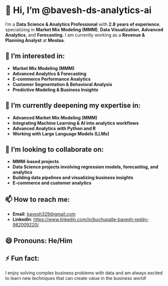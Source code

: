 # 👋 Hi, I’m @bavesh-ds-analytics-ai

I’m a **Data Science & Analytics Professional** with **2.8 years of experience**, specializing in **Market Mix Modeling (MMM)**, **Data Visualization**, **Advanced Analytics**, and **Forecasting**. I am currently working as a **Revenue & Planning Analyst** at **Meolaa**.

## 👀 I’m interested in:
- **Market Mix Modeling (MMM)**
- **Advanced Analytics & Forecasting**
- **E-commerce Performance Analytics**
- **Customer Segmentation & Behavioral Analysis**
- **Predictive Modeling & Business Insights**

## 🌱 I’m currently deepening my expertise in:
- **Advanced Market Mix Modeling (MMM)**
- **Integrating Machine Learning & AI into analytics workflows**
- **Advanced Analytics with Python and R**
- **Working with Large Language Models (LLMs)**

## 💞️ I’m looking to collaborate on:
- **MMM-based projects**
- **Data Science projects involving regression models, forecasting, and analytics**
- **Building data pipelines and visualizing business insights**
- **E-commerce and customer analytics**

## 📫 How to reach me:
- **Email**: bavesh329@gmail.com
- **LinkedIn**: https://www.linkedin.com/in/buchupalle-bavesh-reddy-982009220/

## 😄 Pronouns: He/Him

## ⚡ Fun fact:
I enjoy solving complex business problems with data and am always excited to learn new techniques that can create value in the business world!


<!---
bavesh-ds-analytics-ai/bavesh-ds-analytics-ai is a ✨ special ✨ repository because its `README.md` (this file) appears on your GitHub profile.
You can click the Preview link to take a look at your changes.
--->
